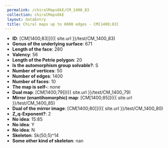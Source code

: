 ```yaml
--- 
 permalink: /chiralMaps6kE/CM_1400_83 
 collection: chiralMaps6kE
 layout: dataEntry
 title: Chiral maps up to 6000 edges - CM[1400;83]
---
```


- **ID**: [CM[1400;83]]({{ site.url }}/test/CM_1400_83)
- **Genus of the underlying surface**: 671
- **Length of the face**: 280
- **Valency**: 56
- **Length of the Petrie polygon**: 20
- **Is the automorphism group solvable?**: S
- **Number of vertices**: 50
- **Number of edges**: 1400
- **Number of faces**: 10
- **The map is self-**: none
- **Dual map**: [CM[1400;79]]({{ site.url }}/test/CM_1400_79)
- **Mirror (enantihomorphic) map**: [CM[1400;85]]({{ site.url }}/test/CM_1400_85)
- **Dual of the mirror image**: [CM[1400;80]]({{ site.url }}/test/CM_1400_80)
- **Z_q-Exponent?**: 2
- **No idea**:  15:85
- **No idea**: Y
- **No idea**: N
- **Skeleton**: Sk(50;5)^14
- **Some other kind of skeleton**: nan
